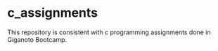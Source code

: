 # c_assignments
This repository is consistent with c programming assignments done in Giganoto Bootcamp.
